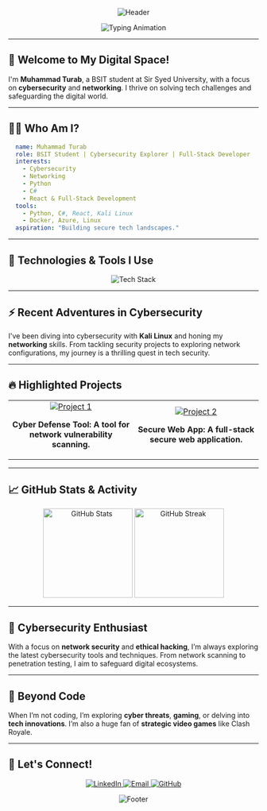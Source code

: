 
<!-- Header Banner with Stylish Gradient -->
<p align="center">
  <img src="https://capsule-render.vercel.app/api?type=waving&color=0:0066FF,100:00FFCC&height=180&section=header&text=Muhammad%20Turab&fontSize=50&fontColor=fff&animation=fadeIn&desc=Cybersecurity%20Explorer%20|%20Code%20Craftsman&descAlignY=65&descAlign=50" alt="Header"/>
</p>

<!-- Animated Typing Effect -->
<p align="center">
  <img src="https://readme-typing-svg.demolab.com?font=Fira+Code&size=26&pause=1000&color=00FFEC&center=true&vCenter=true&width=800&lines=Cybersecurity+Seeker+|+Tech+Explorer+|+Networking+Ninja;BSIT+Student+at+SSUET;Crafting+Secure+and+Innovative+Technology" alt="Typing Animation" />
</p>

---

## 👋 Welcome to My Digital Space!

I'm **Muhammad Turab**, a BSIT student at Sir Syed University, with a focus on **cybersecurity** and **networking**. I thrive on solving tech challenges and safeguarding the digital world.

---

## 🧑‍💻 Who Am I?

```yaml
  name: Muhammad Turab
  role: BSIT Student | Cybersecurity Explorer | Full-Stack Developer
  interests:
    - Cybersecurity
    - Networking
    - Python
    - C#
    - React & Full-Stack Development
  tools:
    - Python, C#, React, Kali Linux
    - Docker, Azure, Linux
  aspiration: "Building secure tech landscapes."
```

---

## 🚀 Technologies & Tools I Use

<p align="center">
  <img src="https://skillicons.dev/icons?i=python,cs,cpp,react,docker,azure,kubernetes,linux&perline=8" alt="Tech Stack" />
</p>

---

## ⚡ Recent Adventures in Cybersecurity

I've been diving into cybersecurity with **Kali Linux** and honing my **networking** skills. From tackling security projects to exploring network configurations, my journey is a thrilling quest in tech security.

---

## 🔥 Highlighted Projects

<table align="center" width="90%">
  <tr>
    <td align="center" width="50%">
      <a href="https://github.com/MuhammadTurab/project1">
        <img src="https://img.shields.io/badge/Cybersecurity%20Tool-0066FF?style=for-the-badge&logo=github&logoColor=white" alt="Project 1" />
      </a>
      <p><strong>Cyber Defense Tool: A tool for network vulnerability scanning.</strong></p>
    </td>
    <td align="center" width="50%">
      <a href="https://github.com/MuhammadTurab/project2">
        <img src="https://img.shields.io/badge/FullStack%20App-00FFCC?style=for-the-badge&logo=github&logoColor=white" alt="Project 2" />
      </a>
      <p><strong>Secure Web App: A full-stack secure web application.</strong></p>
    </td>
  </tr>
</table>

---

## 📈 GitHub Stats & Activity

<p align="center">
  <img src="https://github-readme-stats.vercel.app/api?username=MuhammadTurab&show_icons=true&theme=highcontrast&count_private=true" alt="GitHub Stats" height="180em" />
  <img src="https://github-readme-streak-stats.herokuapp.com/?user=MuhammadTurab&theme=highcontrast" alt="GitHub Streak" height="180em" />
</p>

---

## 🔐 Cybersecurity Enthusiast

With a focus on **network security** and **ethical hacking**, I’m always exploring the latest cybersecurity tools and techniques. From network scanning to penetration testing, I aim to safeguard digital ecosystems.

---

## 🌌 Beyond Code

When I’m not coding, I’m exploring **cyber threats**, **gaming**, or delving into **tech innovations**. I’m also a huge fan of **strategic video games** like Clash Royale.

---

## 💬 Let's Connect!

<p align="center">
  <a href="https://www.linkedin.com/in/muhammad-turab/">
    <img src="https://img.shields.io/badge/LinkedIn-0A66C2?style=for-the-badge&logo=linkedin&logoColor=white" alt="LinkedIn"/>
  </a>
  <a href="mailto:muhammad.turab@example.com">
    <img src="https://img.shields.io/badge/Email-D14836?style=for-the-badge&logo=gmail&logoColor=white" alt="Email"/>
  </a>
  <a href="https://github.com/MuhammadTurab">
    <img src="https://img.shields.io/badge/GitHub-181717?style=for-the-badge&logo=github&logoColor=white" alt="GitHub"/>
  </a>
</p>

<!-- Footer -->
<p align="center">
  <img src="https://capsule-render.vercel.app/api?type=waving&color=0:0066FF,100:00FFCC&height=120&section=footer" alt="Footer"/>
</p>
